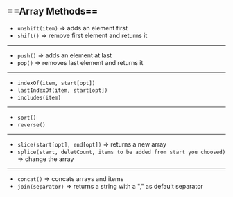 ## ==Array Methods==

- `unshift(item)` =\> adds an element first
- `shift()` =\> remove first element and returns it

* * *

- `push()` =\> adds an element at last
- `pop()` =\> removes last element and returns it

* * *

- `indexOf(item, start[opt])`
- `lastIndexOf(item, start[opt])`
- `includes(item)`

* * *

- `sort()`
- `reverse()`

* * *

- `slice(start[opt], end[opt])` =\> returns a new array
- `splice(start, deletCount, items to be added from start you choosed)` =\> change the array

* * *

- `concat()` =\> concats arrays and items
- `join(separator)` =\> returns a string with a "," as default separator